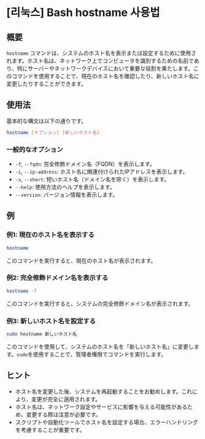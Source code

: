 # [리눅스] Bash hostname 사용법

## 概要
`hostname` コマンドは、システムのホスト名を表示または設定するために使用されます。ホスト名は、ネットワーク上でコンピュータを識別するための名前であり、特にサーバーやネットワークデバイスにおいて重要な役割を果たします。このコマンドを使用することで、現在のホスト名を確認したり、新しいホスト名に変更したりすることができます。

## 使用法
基本的な構文は以下の通りです。

```bash
hostname [オプション] [新しいホスト名]
```

### 一般的なオプション
- `-f`, `--fqdn`: 完全修飾ドメイン名（FQDN）を表示します。
- `-i`, `--ip-address`: ホスト名に関連付けられたIPアドレスを表示します。
- `-s`, `--short`: 短いホスト名（ドメイン名を除く）を表示します。
- `--help`: 使用方法のヘルプを表示します。
- `--version`: バージョン情報を表示します。

## 例
### 例1: 現在のホスト名を表示する
```bash
hostname
```
このコマンドを実行すると、現在のホスト名が表示されます。

### 例2: 完全修飾ドメイン名を表示する
```bash
hostname -f
```
このコマンドを実行すると、システムの完全修飾ドメイン名が表示されます。

### 例3: 新しいホスト名を設定する
```bash
sudo hostname 新しいホスト名
```
このコマンドを使用して、システムのホスト名を「新しいホスト名」に変更します。`sudo`を使用することで、管理者権限でコマンドを実行します。

## ヒント
- ホスト名を変更した後、システムを再起動することをお勧めします。これにより、変更が完全に適用されます。
- ホスト名は、ネットワーク設定やサービスに影響を与える可能性があるため、変更する際は注意が必要です。
- スクリプトや自動化ツールでホスト名を設定する場合、エラーハンドリングを考慮することが重要です。